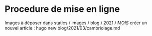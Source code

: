 # Procedure de mise en ligne

Images à déposer dans statics / images / blog / 2021 / *MOIS*
créer un nouvel article :
hugo new blog/2021/03/cambriolage.md